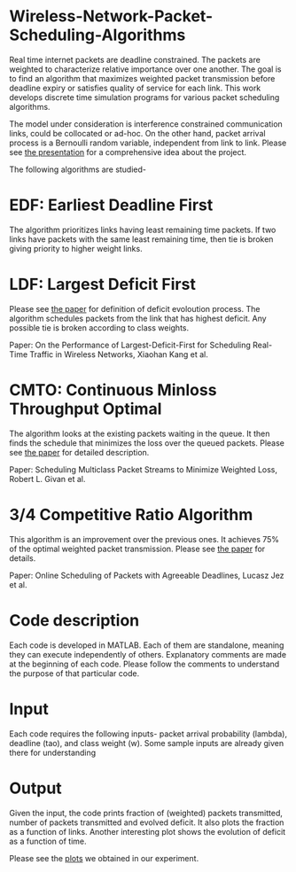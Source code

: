 # Wireless-Network-Packet-Scheduling-Algorithms

Real time internet packets are deadline constrained. The packets are weighted to characterize relative importance over one another. The goal is to find an algorithm that maximizes weighted packet transmission before deadline expiry or satisfies quality of service for each link. This work develops discrete time simulation programs for various packet scheduling algorithms.

The model under consideration is interference constrained communication links, could be collocated or ad-hoc. On the other hand, packet arrival process is a Bernoulli random variable, independent from link to link. Please see [the presentation](https://drive.google.com/file/d/1cS8rGfJcWyW1awyca1oilJBFBPH_8e7j/view?usp=sharing) for a comprehensive idea about the project.

The following algorithms are studied-

# EDF: Earliest Deadline First
The algorithm prioritizes links having least remaining time packets. If two links have packets with the same least remaining time, then tie is broken giving priority to higher weight links.

# LDF: Largest Deficit First
Please see [the paper](http://ieeexplore.ieee.org/stamp/stamp.jsp?arnumber=6923479) for definition of deficit evoloution process. The algorithm schedules packets from the link that has highest deficit. Any possible tie is broken according to class weights.

Paper: On the Performance of Largest-Deficit-First for Scheduling Real-Time Traffic in Wireless Networks, Xiaohan Kang et al.


# CMTO: Continuous Minloss Throughput Optimal
The algorithm looks at the existing packets waiting in the queue. It then finds the schedule that minimizes the loss over the queued packets. Please see [the paper](https://link.springer.com/article/10.1023%2FA%3A1015890105072) for detailed description.

Paper: Scheduling Multiclass Packet Streams to Minimize Weighted Loss, Robert L. Givan et al.

# 3/4 Competitive Ratio Algorithm
This algorithm is an improvement over the previous ones. It achieves 75% of the optimal weighted packet transmission. Please see [the paper](http://www.columbia.edu/~js1353/pubs/jlss.pdf) for details.

Paper: Online Scheduling of Packets with Agreeable Deadlines, Lucasz Jez et al.

# Code description
Each code is developed in MATLAB. Each of them are standalone, meaning they can execute independently of others. Explanatory comments are made at the beginning of each code. Please follow the comments to understand the purpose of that particular code.

# Input
Each code requires the following inputs- packet arrival probability (lambda), deadline (tao), and class weight (w). Some sample inputs are already given there for understanding

# Output
Given the input, the code prints fraction of (weighted) packets transmitted, number of packets transmitted and evolved deficit.
It also plots the fraction as a function of links. Another interesting plot shows the evolution of deficit as a function of time.

Please see the [plots](https://drive.google.com/drive/folders/1lHjWMucX65sm5jy9EcQiDkIk0ojpWFxz?usp=sharing) we obtained in our experiment.


